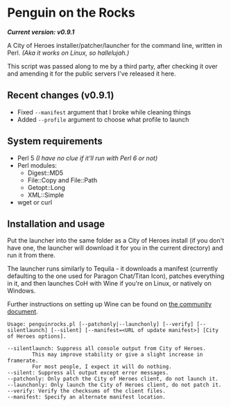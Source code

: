 # Penguin on the Rocks
***Current version: v0.9.1***

A City of Heroes installer/patcher/launcher for the command line, written in Perl. *(Aka it works on Linux, so hallelujah.)*

This script was passed along to me by a third party, after checking it over and amending it for the public servers I've released it here.

## Recent changes (v0.9.1)
 - Fixed `--manifest` argument that I broke while cleaning things
 - Added `--profile` argument to choose what profile to launch

## System requirements
 - Perl 5 *(I have no clue if it'll run with Perl 6 or not)*
 - Perl modules:
   - Digest::MD5
   - File::Copy and File::Path
   - Getopt::Long
   - XML::Simple
 - wget or curl

## Installation and usage
Put the launcher into the same folder as a City of Heroes install (if you don't have one, the launcher will download it for you in the current directory) and run it from there.

The launcher runs similarly to Tequila - it downloads a manifest (currently defaulting to the one used for Paragon Chat/Titan Icon), patches everything in it, and then launches CoH with Wine if you're on Linux, or natively on Windows.

Further instructions on setting up Wine can be found on [the community document](https://docs.google.com/document/d/1OQ68rHr_BbA9QoHEEx9atG-xZiMFKCiXZVDPQ1JvrKc/).

```
Usage: penguinrocks.pl [--patchonly|--launchonly] [--verify] [--silentlaunch] [--silent] [--manifest=<URL of update manifest>] [City of Heroes options].

--silentlaunch: Suppress all console output from City of Heroes.
        This may improve stability or give a slight increase in framerate.
        For most people, I expect it will do nothing.
--silent: Suppress all output except error messages.
--patchonly: Only patch the City of Heroes client, do not launch it.
--launchonly: Only launch the City of Heroes client, do not patch it.
--verify: Verify the checksums of the client files.
--manifest: Specify an alternate manifest location.
```
